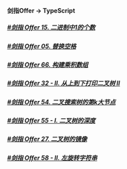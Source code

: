 #### 剑指Offer -> TypeScript

##### [#剑指 Offer 15. 二进制中1的个数](./15.md) 
##### [#剑指 Offer 05. 替换空格](./05.md) 
##### [#剑指 Offer 66. 构建乘积数组](./66.md) 
##### [#剑指 Offer 32 - II. 从上到下打印二叉树 II](./32.md) 
##### [#剑指 Offer 54. 二叉搜索树的第k大节点](./54.md) 
##### [#剑指 Offer 55 - I. 二叉树的深度](./55.md) 
##### [#剑指 Offer 27. 二叉树的镜像](./27.md) 
##### [#剑指 Offer 58 - II. 左旋转字符串](./58.md) 